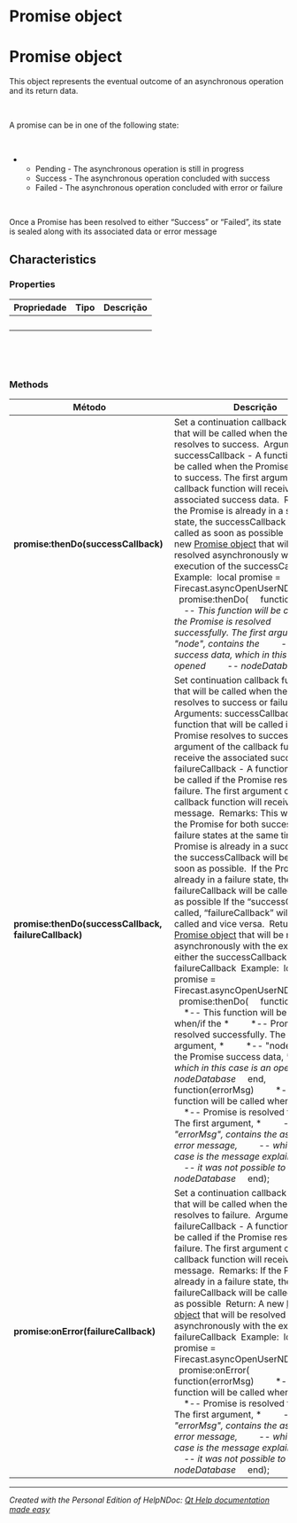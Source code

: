 # Promise object

# Promise object

This object represents the eventual outcome of an asynchronous operation and its return data.

&nbsp;

A promise can be in one of the following state:

&nbsp;

* &nbsp;
  * Pending - The asynchronous operation is still in progress
  * Success - The asynchronous operation concluded with success
  * Failed - The asynchronous operation concluded with error or failure

&nbsp;

Once a Promise has been resolved to either “Success” or “Failed”, its state is sealed along with its associated data or error message

## Characteristics

### Properties

| **Propriedade** | Tipo | Descrição |
| --- | --- | --- |
| &nbsp; | &nbsp; | &nbsp; |


&nbsp;

&nbsp;

### Methods

| **Método** | Descrição |
| --- | --- |
| **promise:thenDo(successCallback)**&nbsp; | Set a continuation callback function that will be called when the Promise resolves to success.&nbsp; Arguments: successCallback - A function that will be called when the Promise resolves to success. The first argument of the callback function will receive the associated success data.&nbsp; Remarks: If the Promise is already in a success state, the successCallback will be called as soon as possible&nbsp; Return: A new [Promise object](<Promiseobject.md>) that will be resolved asynchronously with the execution of the successCallback.&nbsp; Example:&nbsp; local promise = Firecast.asyncOpenUserNDB("name");   promise:thenDo(     function(node)         *-- This function will be called when the Promise is resolved*&nbsp; &nbsp; &nbsp; &nbsp; &nbsp; *-- successfully. The first argument, "node", contains the* &nbsp; &nbsp; &nbsp; &nbsp; *-- Promise success data, which in this case is an opened* &nbsp; &nbsp; &nbsp; &nbsp; *-- nodeDatabse*     end); &nbsp; |
| **promise:thenDo(successCallback, failureCallback)** | Set continuation callback functions that will be called when the Promise resolves to success or failure.&nbsp; Arguments: successCallback - A function that will be called if the Promise resolves to success. The first argument of the callback function will receive the associated success data failureCallback - A function that will be called if the Promise resolves to failure. The first argument of the callback function will receive the error message.&nbsp; Remarks: This will monitor the Promise for both success and failure states at the same time If the Promise is already in a success state, the successCallback will be called as soon as possible.&nbsp; If the Promise is already in a failure state, the failureCallback will be called as soon as possible If the “successCallback” is called, “failureCallback” will never be called and vice versa.&nbsp; Return: A new [Promise object](<Promiseobject.md>) that will be resolved asynchronously with the execution of either the successCallback or failureCallback&nbsp; Example:&nbsp; local promise = Firecast.asyncOpenUserNDB("name");   promise:thenDo(     function(node)         *-- This function will be called when/if the *         *-- Promise is resolved successfully. The first argument, *         *-- "node", contains the Promise success data, *         *-- which in this case is an opened nodeDatabase*     end,    &nbsp;     function(errorMsg)         *-- This function will be called when/if the *         *-- Promise is resolved to failure. The first argument, *         *-- "errorMsg", contains the associated error message,*         *-- which in this case is the message explaining why*         *-- it was not possible to open the nodeDatabase*     end); &nbsp; |
| **promise:onError(failureCallback)** | Set a continuation callback function that will be called when the Promise resolves to failure.&nbsp; Arguments: failureCallback - A function that will be called if the Promise resolves to failure. The first argument of the callback function will receive the error message.&nbsp; Remarks: If the Promise is already in a failure state, the failureCallback will be called as soon as possible&nbsp; Return: A new [Promise object](<Promiseobject.md>) that will be resolved asynchronously with the execution of failureCallback&nbsp; Example:&nbsp; local promise = Firecast.asyncOpenUserNDB("name");   promise:onError(     function(errorMsg)         *-- This function will be called when/if the *         *-- Promise is resolved to failure. The first argument, *         *-- "errorMsg", contains the associated error message,*         *-- which in this case is the message explaining why*         *-- it was not possible to open the nodeDatabase*     end); &nbsp; |



***
_Created with the Personal Edition of HelpNDoc: [Qt Help documentation made easy](<https://www.helpndoc.com/feature-tour/create-help-files-for-the-qt-help-framework>)_
